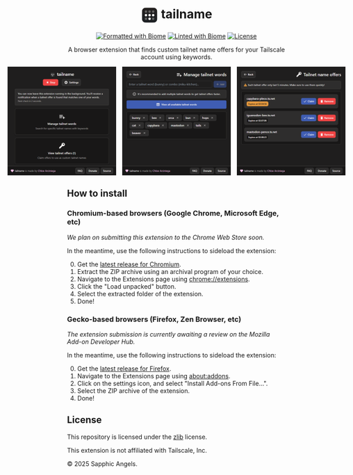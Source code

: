 <div align="center">

# <img align="top" src="assets/icon.png" alt="tailname icon" width="40" /> tailname

[![Formatted with Biome](https://img.shields.io/badge/Formatted_with-Biome-60a5fa?style=flat&logo=biome)](https://biomejs.dev/) 
[![Linted with Biome](https://img.shields.io/badge/Linted_with-Biome-60a5fa?style=flat&logo=biome)](https://biomejs.dev)
[![License](https://img.shields.io/github/license/SapphoSys/tailname?labelColor=black&color=#3f5db3)](https://github.com/SapphoSys/tailname/blob/master/LICENSE)

A browser extension that finds custom tailnet name offers for your Tailscale account using keywords.

<div style="display: flex; justify-content: center; gap: 1em;">
  <img src=".github/assets/1_home.png" alt="Home page" width="250" />
  <img src=".github/assets/2_words.png" alt="Words screen" width="250" />
  <img src=".github/assets/3_offers.png" alt="Offers screen" width="250" />
</div>
</div>

## How to install
### Chromium-based browsers (Google Chrome, Microsoft Edge, etc)
*We plan on submitting this extension to the Chrome Web Store soon.*

In the meantime, use the following instructions to sideload the extension:

0. Get the [latest release for Chromium](https://github.com/SapphoSys/tailname/releases/latest/download/tailname-chrome.zip).
1. Extract the ZIP archive using an archival program of your choice.
2. Navigate to the Extensions page using [chrome://extensions](chrome://extensions).
3. Click the "Load unpacked" button.
4. Select the extracted folder of the extension.
5. Done!

### Gecko-based browsers (Firefox, Zen Browser, etc)
*The extension submission is currently awaiting a review on the Mozilla Add-on Developer Hub.*

In the meantime, use the following instructions to sideload the extension:

0. Get the [latest release for Firefox](https://github.com/SapphoSys/tailname/releases/latest/download/tailname-firefox.zip).
1. Navigate to the Extensions page using [about:addons](about:addons).
2. Click on the settings icon, and select "Install Add-ons From File...".
3. Select the ZIP archive of the extension.
4. Done!

## License

This repository is licensed under the [zlib](LICENSE) license.

This extension is not affiliated with Tailscale, Inc.

© 2025 Sapphic Angels.
